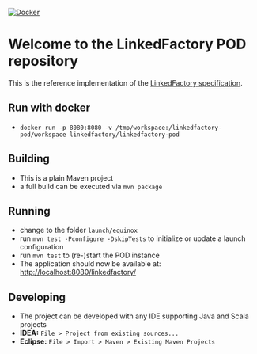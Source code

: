[![Docker](https://img.shields.io/docker/v/linkedfactory/linkedfactory-pod?label=Docker&style=flat)](https://hub.docker.com/r/linkedfactory/linkedfactory-pod)

# Welcome to the LinkedFactory POD repository

This is the reference implementation of the 
[LinkedFactory specification](https://github.com/linkedfactory/specification).

## Run with docker
* `docker run -p 8080:8080 -v /tmp/workspace:/linkedfactory-pod/workspace linkedfactory/linkedfactory-pod`

## Building
* This is a plain Maven project
* a full build can be executed via `mvn package`

## Running 
* change to the folder `launch/equinox`
* run `mvn test -Pconfigure -DskipTests` to initialize or update a launch configuration
* run `mvn test` to (re-)start the POD instance
* The application should now be available at: [http://localhost:8080/linkedfactory/](http://localhost:8080/linkedfactory/)

## Developing
* The project can be developed with any IDE supporting Java and Scala projects
* **IDEA:** `File > Project from existing sources...`
* **Eclipse:** `File > Import > Maven > Existing Maven Projects`
